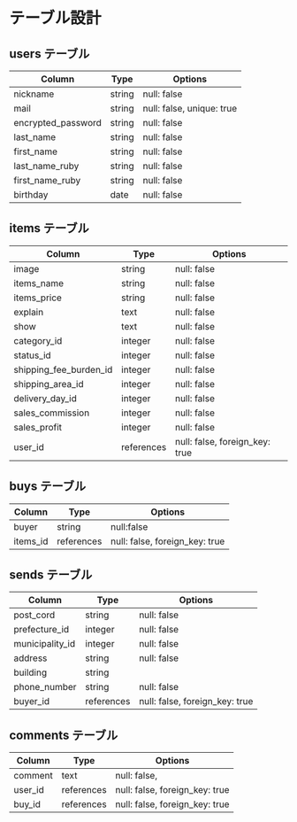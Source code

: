 # テーブル設計

## users テーブル

| Column                | Type    | Options                   |
| --------------------- | ------- | ------------------------- |
| nickname              | string  | null: false               |
| mail                  | string  | null: false, unique: true |
| encrypted_password    | string  | null: false               |
| last_name             | string  | null: false               |
| first_name            | string  | null: false               |
| last_name_ruby        | string  | null: false               |
| first_name_ruby       | string  | null: false               |
| birthday              | date    | null: false               |
 

## items テーブル

| Column                 | Type       | Options                        |
| ---------------------- | ---------- | ------------------------------ |
| image                  | string     | null: false                    |
| items_name             | string     | null: false                    |
| items_price            | string     | null: false                    |
| explain                | text       | null: false                    |
| show                   | text       | null: false                    |
| category_id            | integer    | null: false                    |
| status_id              | integer    | null: false                    |
| shipping_fee_burden_id | integer    | null: false                    |
| shipping_area_id       | integer    | null: false                    |
| delivery_day_id        | integer    | null: false                    |
| sales_commission       | integer    | null: false                    |
| sales_profit           | integer    | null: false                    |
| user_id                | references | null: false, foreign_key: true |

## buys テーブル

| Column      | Type       | Options                        |
| ----------- | ---------- | ------------------------------ |
| buyer       | string     | null:false                     |
| items_id    | references | null: false, foreign_key: true |

## sends テーブル

| Column            | Type       | Options                        |
| ----------------- | ---------- | ------------------------------ |
| post_cord         | string     | null: false                    |
| prefecture_id     | integer    | null: false                    |
| municipality_id   | integer    | null: false                    |
| address           | string     | null: false                    |
| building          | string     |                                |
| phone_number      | string     | null: false                    |
| buyer_id          | references | null: false, foreign_key: true |

## comments テーブル

| Column      | Type       | Options                        |
| ----------- | ---------- | ------------------------------ |
| comment     | text       | null: false,                   |
| user_id     | references | null: false, foreign_key: true |
| buy_id      | references | null: false, foreign_key: true |